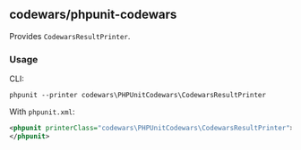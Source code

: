 ## codewars/phpunit-codewars

Provides `CodewarsResultPrinter`.

### Usage

CLI:
```
phpunit --printer codewars\PHPUnitCodewars\CodewarsResultPrinter
```

With `phpunit.xml`:
```xml
<phpunit printerClass="codewars\PHPUnitCodewars\CodewarsResultPrinter">
</phpunit>
```
